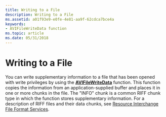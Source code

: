 ```yaml
---
title: Writing to a File
description: Writing to a File
ms.assetid: a01f93e9-e0fe-4e81-aa9f-62cdca7bce4a
keywords:
- AVIFileWriteData function
ms.topic: article
ms.date: 05/31/2018
---
```


# Writing to a File

You can write supplementary information to a file that has been opened with write privileges by using the [**AVIFileWriteData**](/windows/desktop/api/Vfw/nf-vfw-avifilewritedata) function. This function copies the information from an application-supplied buffer and places it in one or more chunks in the file. The "INFO" chunk is a common RIFF chunk type in which the function stores supplementary information. For a description of RIFF files and their data chunks, see [Resource Interchange File Format Services](resource-interchange-file-format-services.md).

 

 




